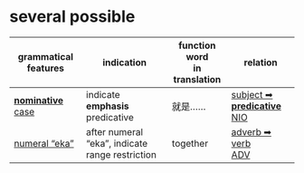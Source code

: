 # several possible

|grammatical features|indication|function word<br>in translation|relation|
|-|-|-|-|
|[**nominative** case](https://assets-hk.wikipali.org/pali-handbook/zh-Hans/declension/acc.html)|indicate **emphasis** predicative|就是……|[subject ➡ **predicative**<br>NIO](https://assets-hk.wikipali.org/pali-handbook/zh-Hans/basic-relation/nom/nom-nio.html)|
|[numeral “eka”](https://assets-hk.wikipali.org/pali-handbook/zh-Hans/declension/acc.html)|after numeral “eka”, indicate range restriction|together|[adverb ➡ verb<br>ADV](https://assets-hk.wikipali.org/pali-handbook/zh-Hans/basic-relation/acc/acc-adv.html)|
